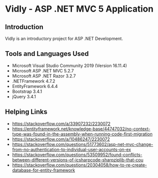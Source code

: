 # Vidly - ASP .NET MVC 5 Application
## Introduction
Vidly is an introductory project for ASP .NET Development.

## Tools and Languages Used
- Microsoft Visual Studio Community 2019 (Version 16.11.4)
- Microsoft ASP .NET MVC 5.2.7
- Microsoft ASP .NET Razor 3.2.7
- .NETFramework 4.7.2
- EntityFramework 6.4.4
- Bootstrap 3.4.1
- jQuery 3.4.1

## Helping Links
- https://stackoverflow.com/a/33907232/2230072
- https://entityframework.net/knowledge-base/44747032/no-context-type-was-found-in-the-assembly-when-running-code-first-migration
- https://stackoverflow.com/a/10486247/2230072
- https://stackoverflow.com/questions/51773602/asp-net-mvc-change-from-no-authentication-to-individual-user-accounts-on-ex
- https://stackoverflow.com/questions/53509952/found-conflicts-between-different-versions-of-icsharpcode-sharpziplib-that-cou
- https://stackoverflow.com/questions/20304058/how-to-re-create-database-for-entity-framework
